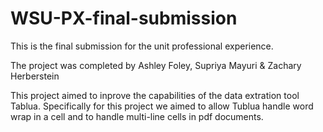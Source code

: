 # WSU-PX-final-submission
This is the final submission for the unit professional experience.

The project was completed by Ashley Foley, Supriya Mayuri & Zachary Herberstein

This project aimed to inprove the capabilities of the data extration tool Tablua. Specifically for this project we aimed to allow Tublua handle word wrap in a cell and to handle multi-line cells in pdf documents.
